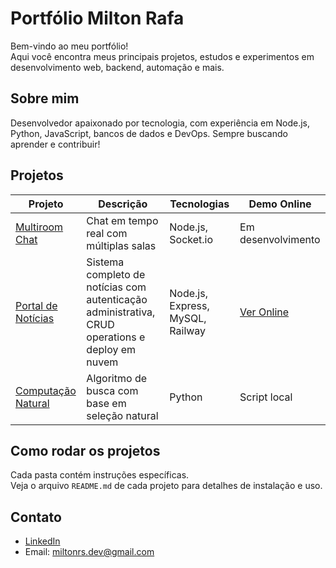 # Portfólio Milton Rafa

Bem-vindo ao meu portfólio!  
Aqui você encontra meus principais projetos, estudos e experimentos em desenvolvimento web, backend, automação e mais.

## Sobre mim
Desenvolvedor apaixonado por tecnologia, com experiência em Node.js, Python, JavaScript, bancos de dados e DevOps. Sempre buscando aprender e contribuir!

## Projetos

| Projeto                              | Descrição                                       | Tecnologias                    | Demo Online |
|--------------------------------------|-------------------------------------------------|--------------------------------|-------------|
| [Multiroom Chat](./multiroom_chat)   | Chat em tempo real com múltiplas salas          | Node.js, Socket.io             | Em desenvolvimento |
| [Portal de Notícias](./portal_noticias) | Sistema completo de notícias com autenticação administrativa, CRUD operations e deploy em nuvem | Node.js, Express, MySQL, Railway | [Ver Online](https://portalnoticias.up.railway.app) |
| [Computação Natural](./algoritmo_genetico) | Algoritmo de busca com base em seleção natural | Python                    | Script local |


## Como rodar os projetos
Cada pasta contém instruções específicas.  
Veja o arquivo `README.md` de cada projeto para detalhes de instalação e uso.

## Contato
- [LinkedIn](https://linkedin.com/in/milton-r-dev)
- Email: miltonrs.dev@gmail.com
